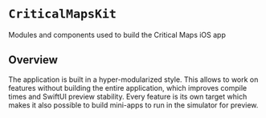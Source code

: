 # ``CriticalMapsKit``

Modules and components used to build the Critical Maps iOS app

## Overview

The application is built in a hyper-modularized style. 
This allows to work on features without building the entire application, which improves compile times and SwiftUI preview stability. 
Every feature is its own target which makes it also possible to build mini-apps to run in the simulator for preview.
